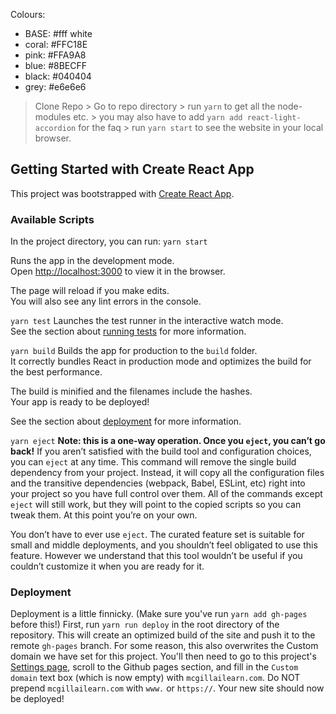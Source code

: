Colours:

- BASE: #fff white
- coral: #FFC18E
- pink: #FFA9A8
- blue: #8BECFF
- black: #040404
- grey: #e6e6e6

> Clone Repo > Go to repo directory > run `yarn` to get all the node-modules etc. > you may also have to add `yarn add react-light-accordion` for the faq >
> run `yarn start` to see the website in your local browser.

## Getting Started with Create React App

This project was bootstrapped with [Create React App](https://github.com/facebook/create-react-app).

### Available Scripts

In the project directory, you can run: `yarn start`

Runs the app in the development mode.\
Open [http://localhost:3000](http://localhost:3000) to view it in the browser.

The page will reload if you make edits.\
You will also see any lint errors in the console.

`yarn test`
Launches the test runner in the interactive watch mode.\
See the section about [running tests](https://facebook.github.io/create-react-app/docs/running-tests) for more information.

`yarn build`
Builds the app for production to the `build` folder.\
It correctly bundles React in production mode and optimizes the build for the best performance.

The build is minified and the filenames include the hashes.\
Your app is ready to be deployed!

See the section about [deployment](https://facebook.github.io/create-react-app/docs/deployment) for more information.

`yarn eject`
**Note: this is a one-way operation. Once you `eject`, you can’t go back!**
If you aren’t satisfied with the build tool and configuration choices, you can `eject` at any time. This command will remove the single build dependency from your project.
Instead, it will copy all the configuration files and the transitive dependencies (webpack, Babel, ESLint, etc) right into your project so you have full control over them. All of the commands except `eject` will still work, but they will point to the copied scripts so you can tweak them. At this point you’re on your own.

You don’t have to ever use `eject`. The curated feature set is suitable for small and middle deployments, and you shouldn’t feel obligated to use this feature. However we understand that this tool wouldn’t be useful if you couldn’t customize it when you are ready for it.

### Deployment

Deployment is a little finnicky.
(Make sure you've run `yarn add gh-pages` before this!) 
First, run `yarn run deploy` in the root directory of the repository. This will create an optimized build of the site and push it to the remote `gh-pages` branch. For some reason, this also overwrites the Custom domain we have set for this project. You'll then need to go to this project's [Settings page](https://github.com/McGillAISociety/mais21-ConferenceSite/settings), scroll to the Github pages section, and fill in the `Custom domain` text box (which is now empty) with `mcgillailearn.com`. Do NOT prepend `mcgillailearn.com` with `www.` or `https://`. Your new site should now be deployed!
